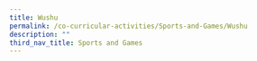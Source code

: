 ```yaml
---
title: Wushu
permalink: /co-curricular-activities/Sports-and-Games/Wushu
description: ""
third_nav_title: Sports and Games
---
```

